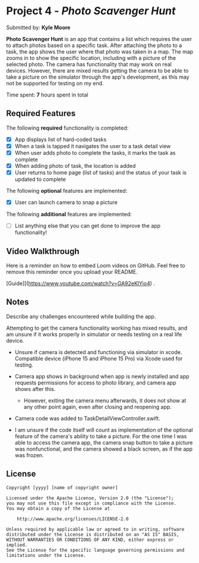 # Project 4 - *Photo Scavenger Hunt*

Submitted by: **Kyle Moore**

**Photo Scavenger Hunt** is an app that contains a list which requires the user to attach photos based on a specific task. After attaching the photo to a task, the app shows the user where that photo was taken in a map. The map zooms in to show the specific location, including with a picture of the selected photo. The camera has functionality that may work on real devices. However, there are mixed results getting the camera to be able to take a picture on the simulator through the app's development, as this may not be supported for testing on my end.

Time spent: **7** hours spent in total

## Required Features

The following **required** functionality is completed:

- [x] App displays list of hard-coded tasks
- [x] When a task is tapped it navigates the user to a task detail view
- [x] When user adds photo to complete the tasks, it marks the task as complete
- [x] When adding photo of task, the location is added
- [x] User returns to home page (list of tasks) and the status of your task is updated to complete
 
The following **optional** features are implemented:

- [x] User can launch camera to snap a picture	

The following **additional** features are implemented:

- [ ] List anything else that you can get done to improve the app functionality!

## Video Walkthrough

Here is a reminder on how to embed Loom videos on GitHub. Feel free to remove this reminder once you upload your README. 

[Guide]](https://www.youtube.com/watch?v=GA92eKlYio4) .

## Notes

Describe any challenges encountered while building the app.

Attempting to get the camera functionality working has mixed results, and am unsure if it works properly in simulator or needs testing on a real life device.
 - Unsure if camera is detected and functioning via simulator in xcode. Compatible device (iPhone 15 and iPhone 15 Pro) via Xcode used for testing.
 - Camera app shows in background when app is newly installed and app requests permissions for access to photo library, and camera app shows after this.
      - However, exiting the camera menu afterwards, it does not show at any other point again, even after closing and reopening app.

 -  Camera code was added to TaskDetailViewController.swift.

 - I am unsure if the code itself will count as implementation of the optional feature of the camera's ability to take a picture. For the one time I was able to access the camera app, the camera snap button to take a picture was nonfunctional, and the camera showed a black screen, as if the app was frozen.

## License

    Copyright [yyyy] [name of copyright owner]

    Licensed under the Apache License, Version 2.0 (the "License");
    you may not use this file except in compliance with the License.
    You may obtain a copy of the License at

        http://www.apache.org/licenses/LICENSE-2.0

    Unless required by applicable law or agreed to in writing, software
    distributed under the License is distributed on an "AS IS" BASIS,
    WITHOUT WARRANTIES OR CONDITIONS OF ANY KIND, either express or implied.
    See the License for the specific language governing permissions and
    limitations under the License.
